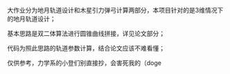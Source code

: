 大作业分为地月轨道设计和木星引力弹弓计算两部分，本项目针对的是3维情况下的地月轨道设计；

基本思路是双二体算法进行圆锥曲线拼接，详见论文部分；

代码为照此思路的轨道参数计算，结合论文应该不难看懂；

仅供参考，力学系的小登们别直接抄，会害死我的（doge
